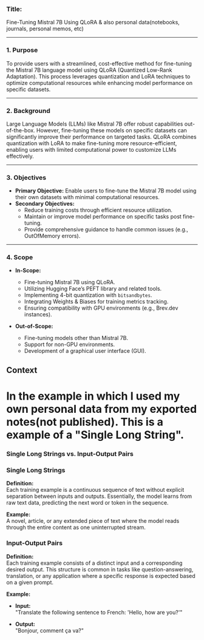 
### **Title:**  
Fine-Tuning Mistral 7B Using QLoRA & also personal data(notebooks, journals, personal memos, etc)

---

### **1. Purpose**

To provide users with a streamlined, cost-effective method for fine-tuning the Mistral 7B language model using QLoRA (Quantized Low-Rank Adaptation). This process leverages quantization and LoRA techniques to optimize computational resources while enhancing model performance on specific datasets.

---

### **2. Background**

Large Language Models (LLMs) like Mistral 7B offer robust capabilities out-of-the-box. However, fine-tuning these models on specific datasets can significantly improve their performance on targeted tasks. QLoRA combines quantization with LoRA to make fine-tuning more resource-efficient, enabling users with limited computational power to customize LLMs effectively.

---

### **3. Objectives**

- **Primary Objective:** Enable users to fine-tune the Mistral 7B model using their own datasets with minimal computational resources.
- **Secondary Objectives:**
  - Reduce training costs through efficient resource utilization.
  - Maintain or improve model performance on specific tasks post fine-tuning.
  - Provide comprehensive guidance to handle common issues (e.g., OutOfMemory errors).

---

### **4. Scope**

- **In-Scope:**
  - Fine-tuning Mistral 7B using QLoRA.
  - Utilizing Hugging Face’s PEFT library and related tools.
  - Implementing 4-bit quantization with `bitsandbytes`.
  - Integrating Weights & Biases for training metrics tracking.
  - Ensuring compatibility with GPU environments (e.g., Brev.dev instances).

- **Out-of-Scope:**
  - Fine-tuning models other than Mistral 7B.
  - Support for non-GPU environments.
  - Development of a graphical user interface (GUI).

## Context
# In the example in which I used my own personal data from my exported notes(not published). This is a example of a "Single Long String".
### Single Long Strings vs. Input-Output Pairs

### Single Long Strings

**Definition:**  
Each training example is a continuous sequence of text without explicit separation between inputs and outputs. Essentially, the model learns from raw text data, predicting the next word or token in the sequence.

**Example:**  
A novel, article, or any extended piece of text where the model reads through the entire content as one uninterrupted stream.

### Input-Output Pairs

**Definition:**  
Each training example consists of a distinct input and a corresponding desired output. This structure is common in tasks like question-answering, translation, or any application where a specific response is expected based on a given prompt.

**Example:**

- **Input:**  
  "Translate the following sentence to French: 'Hello, how are you?'"

- **Output:**  
  "Bonjour, comment ça va?"



